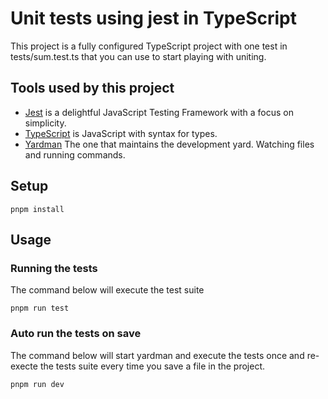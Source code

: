 # Unit tests using jest in TypeScript

This project is a fully configured TypeScript project with one test in
tests/sum.test.ts that you can use to start playing with uniting.

## Tools used by this project

* [Jest](https://jestjs.io/) is a delightful JavaScript Testing Framework with
  a focus on simplicity.
* [TypeScript](https://www.typescriptlang.org/) is JavaScript with syntax for
  types.
* [Yardman](https://github.com/agirorn/yardman) The one that maintains the
  development yard. Watching files and running commands.

## Setup

```
pnpm install
```

## Usage

### Running the tests

The command below will execute the test suite

```
pnpm run test
```

### Auto run the tests on save

The command below will start yardman and execute the tests once and re-execte
the tests suite every time you save a file in the project.

```
pnpm run dev
```
